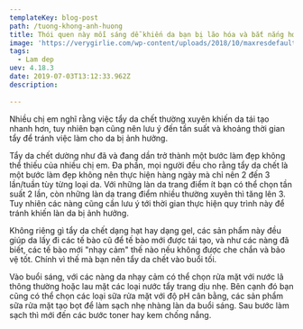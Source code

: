 ```yaml
---
templateKey: blog-post
path: /tuong-khong-anh-huong
title: Thói quen này mỗi sáng dễ khiến da bạn bị lão hóa và bắt nắng hơn
image: 'https://verygirlie.com/wp-content/uploads/2018/10/maxresdefault.jpg' 
tags:
  - Lam dep
uev: 4.18.3
date: 2019-07-03T13:12:33.962Z
description:
 
---
```



Nhiều chị em nghĩ rằng việc tẩy da chết thường xuyên khiến da tái tạo nhanh hơn, tuy nhiên bạn cũng nên lưu ý đến tần suất và khoảng thời gian tẩy để tránh việc làm cho da bị ảnh hưởng.

Tẩy da chết dường như đã và đang dần trở thành một bước làm đẹp không thể thiếu của nhiều chị em. Đa phần, mọi người đều cho rằng tẩy da chết là một bước làm đẹp không nên thực hiện hàng ngày mà chỉ nên 2 đến 3 lần/tuần tùy từng loại da. Với những làn da trang điểm ít bạn có thể chọn tần suất 2 lần, còn những làn da trang điểm nhiều thường xuyên thì tăng lên 3. Tuy nhiên các nàng cũng cần lưu ý tới thời gian thực hiện quy trình này để tránh khiến làn da bị ảnh hưởng. 

Không riêng gì tẩy da chết dạng hạt hay dạng gel, các sản phẩm này đều giúp da lấy đi các tế bào cũ để tế bào mới được tái tạo, và như các nàng đã biết, các tế bào mới "nhạy cảm" thế nào nếu không được che chắn và bảo vệ tốt. Chính vì thế mà bạn nên tẩy da chết vào buổi tối. 

Vào buổi sáng, với các nàng da nhạy cảm có thể chọn rửa mặt với nước lã thông thường hoặc lau mặt các loại nước tẩy trang dịu nhẹ. Bên cạnh đó bạn cũng có thể chọn các loại sữa rửa mặt với độ pH cân bằng, các sản phẩm sữa rửa mặt tạo bọt để làm sạch nhẹ nhàng làn da buổi sáng. Sau bước làm sạch thì mới đến các bước toner hay kem chống nắng. 
